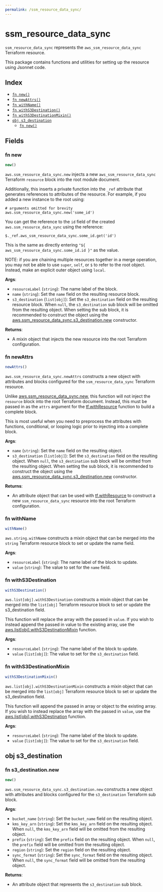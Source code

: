 ```yaml
---
permalink: /ssm_resource_data_sync/
---
```


# ssm_resource_data_sync

`ssm_resource_data_sync` represents the `aws_ssm_resource_data_sync` Terraform resource.



This package contains functions and utilities for setting up the resource using Jsonnet code.


## Index

* [`fn new()`](#fn-new)
* [`fn newAttrs()`](#fn-newattrs)
* [`fn withName()`](#fn-withname)
* [`fn withS3Destination()`](#fn-withs3destination)
* [`fn withS3DestinationMixin()`](#fn-withs3destinationmixin)
* [`obj s3_destination`](#obj-s3_destination)
  * [`fn new()`](#fn-s3_destinationnew)

## Fields

### fn new

```ts
new()
```


`aws.ssm_resource_data_sync.new` injects a new `aws_ssm_resource_data_sync` Terraform `resource`
block into the root module document.

Additionally, this inserts a private function into the `_ref` attribute that generates references to attributes of the
resource. For example, if you added a new instance to the root using:

    # arguments omitted for brevity
    aws.ssm_resource_data_sync.new('some_id')

You can get the reference to the `id` field of the created `aws.ssm_resource_data_sync` using the reference:

    $._ref.aws_ssm_resource_data_sync.some_id.get('id')

This is the same as directly entering `"${ aws_ssm_resource_data_sync.some_id.id }"` as the value.

NOTE: if you are chaining multiple resources together in a merge operation, you may not be able to use `super`, `self`,
or `$` to refer to the root object. Instead, make an explicit outer object using `local`.

**Args**:
  - `resourceLabel` (`string`): The name label of the block.
  - `name` (`string`): Set the `name` field on the resulting resource block.
  - `s3_destination` (`list[obj]`): Set the `s3_destination` field on the resulting resource block. When `null`, the `s3_destination` sub block will be omitted from the resulting object. When setting the sub block, it is recommended to construct the object using the [aws.ssm_resource_data_sync.s3_destination.new](#fn-s3_destinationnew) constructor.

**Returns**:
- A mixin object that injects the new resource into the root Terraform configuration.


### fn newAttrs

```ts
newAttrs()
```


`aws.ssm_resource_data_sync.newAttrs` constructs a new object with attributes and blocks configured for the `ssm_resource_data_sync`
Terraform resource.

Unlike [aws.ssm_resource_data_sync.new](#fn-new), this function will not inject the `resource`
block into the root Terraform document. Instead, this must be passed in as the `attrs` argument for the
[tf.withResource](https://github.com/tf-libsonnet/core/tree/main/docs#fn-withresource) function to build a complete block.

This is most useful when you need to preprocess the attributes with functions, conditional, or looping logic prior to
injecting into a complete block.

**Args**:
  - `name` (`string`): Set the `name` field on the resulting object.
  - `s3_destination` (`list[obj]`): Set the `s3_destination` field on the resulting object. When `null`, the `s3_destination` sub block will be omitted from the resulting object. When setting the sub block, it is recommended to construct the object using the [aws.ssm_resource_data_sync.s3_destination.new](#fn-s3_destinationnew) constructor.

**Returns**:
  - An attribute object that can be used with [tf.withResource](https://github.com/tf-libsonnet/core/tree/main/docs#fn-withresource) to construct a new `ssm_resource_data_sync` resource into the root Terraform configuration.


### fn withName

```ts
withName()
```

`aws.string.withName` constructs a mixin object that can be merged into the `string`
Terraform resource block to set or update the name field.



**Args**:
  - `resourceLabel` (`string`): The name label of the block to update.
  - `value` (`string`): The value to set for the `name` field.


### fn withS3Destination

```ts
withS3Destination()
```

`aws.list[obj].withS3Destination` constructs a mixin object that can be merged into the `list[obj]`
Terraform resource block to set or update the s3_destination field.

This function will replace the array with the passed in `value`. If you wish to instead append the
passed in value to the existing array, use the [aws.list[obj].withS3DestinationMixin](TODO) function.


**Args**:
  - `resourceLabel` (`string`): The name label of the block to update.
  - `value` (`list[obj]`): The value to set for the `s3_destination` field.


### fn withS3DestinationMixin

```ts
withS3DestinationMixin()
```

`aws.list[obj].withS3DestinationMixin` constructs a mixin object that can be merged into the `list[obj]`
Terraform resource block to set or update the s3_destination field.

This function will append the passed in array or object to the existing array. If you wish
to instead replace the array with the passed in `value`, use the [aws.list[obj].withS3Destination](TODO)
function.


**Args**:
  - `resourceLabel` (`string`): The name label of the block to update.
  - `value` (`list[obj]`): The value to set for the `s3_destination` field.


## obj s3_destination



### fn s3_destination.new

```ts
new()
```


`aws.ssm_resource_data_sync.s3_destination.new` constructs a new object with attributes and blocks configured for the `s3_destination`
Terraform sub block.



**Args**:
  - `bucket_name` (`string`): Set the `bucket_name` field on the resulting object.
  - `kms_key_arn` (`string`): Set the `kms_key_arn` field on the resulting object. When `null`, the `kms_key_arn` field will be omitted from the resulting object.
  - `prefix` (`string`): Set the `prefix` field on the resulting object. When `null`, the `prefix` field will be omitted from the resulting object.
  - `region` (`string`): Set the `region` field on the resulting object.
  - `sync_format` (`string`): Set the `sync_format` field on the resulting object. When `null`, the `sync_format` field will be omitted from the resulting object.

**Returns**:
  - An attribute object that represents the `s3_destination` sub block.
